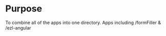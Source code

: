 # Purpose 

To combine all of the apps into one directory. Apps including /formFiller & /ezl-angular